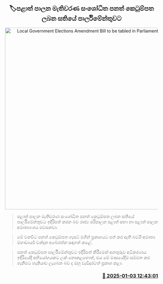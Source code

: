 <p align='center'><b><h2 align='center' title='Local Government Elections Amendment Bill to be tabled in Parliament next week'>🏷පළාත් පාලන මැතිවරණ සංශෝධිත පනත් කෙටුම්පත ලබන සතියේ පාර්ලිමේන්තුවට</h2></b></p>
<p align='center'><img src='https://helakuru.sgp1.cdn.digitaloceanspaces.com/esana/images/lib/parliment-new-01[1].jpg' width='600' alt='Local Government Elections Amendment Bill to be tabled in Parliament next week'></p>

> පළාත් පාලන මැතිවරණ සංශෝධිත පනත් කෙටුම්පත ලබන සතියේ පාර්ලිමේන්තුවට ඉදිරිපත් කරන බව රාජ්‍ය පරිපාලන පළාත් සභා හා පළාත් පාලන අමාත්‍යාංශය පවසනවා.

> මේ වනවිට පනත් කෙටුම්පත ගැසට් මගින් ප්‍රකාශයට පත් කර ඇති බවයි අමාත්‍ය මහාචාර්ය චන්දන අබේරත්න සඳහන් කළේ.

> පනත් කෙටුම්පත පාර්ලිමේන්තුවට ඉදිරිපත් කිරීමෙන් අනතුරුව අධිකරණය ඉදිරියේදී අභියෝගයකට ලක් නොකළහොත්, එය මේ මාසයේදීම සම්මත කර ගැනිමට හැකියාව ලැබෙන බව ද ඔහු වැඩිදුරටත් ප්‍රකාශ කළා. 



<h3 align='right'><a href='https://www.helakuru.lk/esana/p/106288/'>📅 2025-01-03 12:43:01</a></h3>
